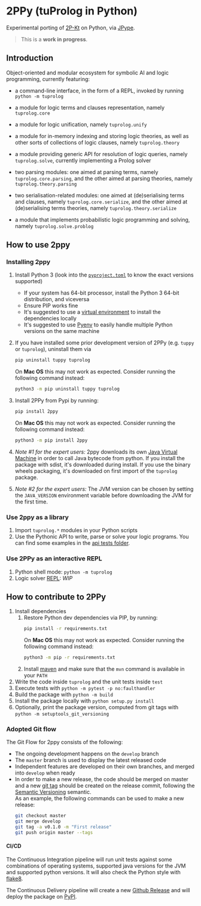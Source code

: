 # 2PPy (tuProlog in Python)

Experimental porting of [2P-Kt](https://github.com/tuProlog/2p-kt) on Python, via [JPype](https://jpype.readthedocs.io).

> This is a __work in progress__.

## Introduction

Object-oriented and modular ecosystem for symbolic AI and logic programming, currently featuring:

* a command-line interface, in the form of a REPL, invoked by running `python -m tuprolog`

* a module for logic terms and clauses representation, namely `tuprolog.core`

* a module for logic unification, namely `tuprolog.unify`

* a module for in-memory indexing and storing logic theories, as well as other sorts of collections of logic clauses, namely `tuprolog.theory`

* a module providing generic API for resolution of logic queries, namely `tuprolog.solve`, currently implementing a Prolog solver

* two parsing modules: one aimed at parsing terms, namely `tuprolog.core.parsing`, and the other aimed at parsing theories, namely `tuprolog.theory.parsing`

* two serialisation-related modules: one aimed at (de)serialising terms and clauses, namely `tuprolog.core.serialize`, and the 
other aimed at  (de)serialising terms theories, namely `tuprolog.theory.serialize`

* a module that implements probabilistic logic programming and solving, namely `tuprolog.solve.problog`


## How to use 2ppy

### Installing 2ppy

1. Install Python 3 (look into the [`pyproject.toml`](pyproject.toml) to know the exact versions supported)

    * If your system has 64-bit processor, install the Python 3 64-bit distribution, and viceversa
    * Ensure PIP works fine
    * It's suggested to use a [virtual environment](https://docs.python.org/3/library/venv.html) to install the dependencies locally
    * It's suggested to use [Pyenv](https://github.com/pyenv/pyenv) to easily handle multiple Python versions on the same machine

1. If you have installed some prior development version of 2PPy (e.g. `tuppy` or `tuprolog`), uninstall them via
    ```bash
    pip uninstall tuppy tuprolog
    ```
    On __Mac OS__ this may not work as expected.
    Consider running the following command instead:
    ```bash
    python3 -m pip uninstall tuppy tuprolog
    ```
1. Install 2PPy from Pypi by running:
    ```bash
    pip install 2ppy
    ```
    On __Mac OS__ this may not work as expected.
    Consider running the following command instead:
    ```bash
    python3 -m pip install 2ppy
    ```
1. *Note #1 for the expert users:* 2ppy downloads its own [Java Virtual Machine](https://en.wikipedia.org/wiki/Java_virtual_machine) in order to call Java bytecode from python. If you install the package with sdist, it's downloaded during install. If you use the binary wheels packaging, it's downloaded on first import of the `tuprolog` package.
2. *Note #2 for the expert users:* The JVM version can be chosen by setting the `JAVA_VERSION` environment variable before downloading the JVM for the first time.

### Use 2ppy as a library

1. Import `tuprolog.*` modules in your Python scripts
1. Use the Pythonic API to write, parse or solve your logic programs. You can find some examples in the [api tests folder](test/api).

### Use 2PPy as an interactive REPL

1. Python shell mode: `python -m tuprolog`
1. Logic solver [REPL](https://en.wikipedia.org/wiki/Read%E2%80%93eval%E2%80%93print_loop): *WIP*

## How to contribute to 2PPy

1. Install dependencies
    1. Restore Python dev dependencies via PIP, by running:
        ```bash
        pip install -r requirements.txt
        ```
        On __Mac OS__ this may not work as expected.
        Consider running the following command instead:
        ```bash
        python3 -m pip -r requirements.txt
        ```
    1. Install [maven](https://maven.apache.org/install.html) and make sure that the `mvn` command is available in your `PATH`
1. Write the code inside `tuprolog` and the unit tests inside `test`
1. Execute tests with `python -m pytest -p no:faulthandler`
1. Build the package with `python -m build`
1. Install the package locally with `python setup.py install`
1. Optionally, print the package version, computed from git tags with `python -m setuptools_git_versioning`

### Adopted Git flow

The Git Flow for 2ppy consists of the following:

- The ongoing development happens on the `develop` branch
- The `master` branch is used to display the latest released code
- Independent features are developed on their own branches, and merged into `develop` when ready
- In order to make a new release, the code should be merged on master and a new [git tag](https://git-scm.com/book/en/v2/Git-Basics-Tagging#_annotated_tags) should be created on the release commit, following the [Semantic Versioning](https://semver.org/) semantic.  
  As an example, the following commands can be used to make a new release:
    ```bash
    git checkout master
    git merge develop
    git tag -a v0.1.0 -m "First release"
    git push origin master --tags
    ```

#### CI/CD

The Continuous Integration pipeline will run unit tests against some combinations of operating systems, supported java versions for the JVM and supported python versions.
It will also check the Python style with [flake8](https://flake8.pycqa.org/en/latest/).

The Continuous Delivery pipeline will create a new [Github Release](https://github.com/tuProlog/2ppy/releases) and will deploy the package on [PyPI](https://pypi.org/project/2ppy/).
